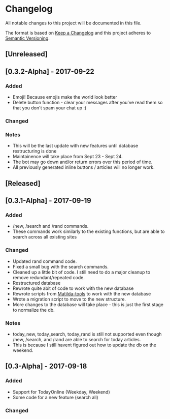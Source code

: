 # Changelog
All notable changes to this project will be documented in this file.

The format is based on [Keep a Changelog](http://keepachangelog.com/en/1.0.0/)
and this project adheres to [Semantic Versioning](http://semver.org/spec/v2.0.0.html).

## [Unreleased]

## [0.3.2-Alpha] - 2017-09-22
### Added
- Emoji! Because emojis make the world look better
- Delete button function - clear your messages after you've read them so that you don't spam your chat up :)

### Changed

### Notes
- This will be the last update with new features until database restructuring is done
- Maintainence will take place from Sept 23 - Sept 24.
- The bot may go down and/or return errors over this period of time.
- All previously generated inline buttons / articles will no longer work.

## [Released]
## [0.3.1-Alpha] - 2017-09-19
### Added
- /new, /search and /rand commands.
- These commands work similarly to the existing functions, but are able to search across all existing sites

### Changed
- Updated rand command code.
- Fixed a small bug with the search commands.
- Cleaned up a little bit of code. I still need to do a major cleanup to remove redundant/repeated code.
- Restructured database
- Rewrote quite abit of code to work with the new database
- Rewrote scripts from [Matilda-tools](https://github.com/xlanor/matilda-tools) to work with the new database
- Wrote a migration script to move to the new structure.
- More changes to the database will take place - this is just the first stage to normalize the db.

### Notes
- today_new, today_search, today_rand is still not supported even though /new, /search, and /rand are able to search for today articles.
- This is because I still havent figured out how to update the db on the weekend.


## [0.3-Alpha] - 2017-09-18
### Added
- Support for TodayOnline (Weekday, Weekend)
- Some code for a new feature (search all)

### Changed
